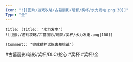 ```yaml
---
Icon: "![[图片/游戏攻略/古墓丽影/暗影/奖杯/水力发电.png|30]]"
Type: "金"
---
```

```ad-common-gold-trophy
title: (Title:: "水力发电")
![[图片/游戏攻略/古墓丽影/暗影/奖杯/水力发电.png|100]]

(Comment:: "完成弑神试炼古墓挑战")
```

#古墓丽影/暗影/奖杯/DLC/蛇心 #奖杯 #奖杯/金
